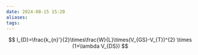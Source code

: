 ```yaml
---
date: 2024-08-15 15:20
aliases: 
tags: 
---
```

$$
I_{D}=\frac{k_{n}'}{2}\times\frac{W}{L}\times(V_{GS}-V_{T})^{2} \times (1+\lambda V_{DS})
$$

